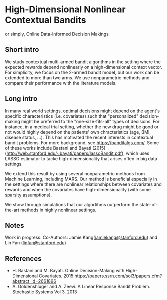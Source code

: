 # High-Dimensional Nonlinear Contextual Bandits
or simply, Online Data-Informed Decision Makings

## Short intro
We study contextual multi-armed bandit algorithms in the setting where the expected rewards depend nonlinearly on a high-dimensional context vector. For simplicity, we focus on the 2-armed bandit model, but our work can be extended to more than two arms. We use nonparametric methods and compare their performance with the literature models.

## Long intro 
In many real world settings, optimal decisions might depend on the agent's specific characteristics (i.e. covariates) such that "personalized" decision-making might be preferred to the "one-size-fits-all" types of decisions. For instance, in a medical trial setting, whether the new drug might be good or not would highly depend on the patients' own chracteristics (age, BMI, disease status, ...). This has motivated the recent interests in contextual bandit problems. For more background, see https://banditalgs.com/. Some of these works include Bastani and Bayati (2015) (http://web.stanford.edu/~bayati/papers/lassoBandit.pdf), which uses LASSO estimator to tacke high-dimensionality that arises often in big data settings. 

We extend this result by using several nonparametric methods from Machine Learning, including MARS. Our method is beneficial especially in the settings where there are nonlinear relationships between covariates and rewards and when the covariates have high-dimensionality (with some sparsity assumptions). 

We show through simulations that our algortihms outperform the state-of-the-art methods in highly nonlinear settings. 

## Notes
Work in progress.
Co-Authors: Jamie Kang(jamiekang@stanford.edu) and Lin Fan (linfan@stanford.edu)

## References
* H. Bastani and M. Bayati. Online Decision-Making with High-Dimensional Covariates. 2015 https://papers.ssrn.com/sol3/papers.cfm?abstract_id=2661896
* A. Goldenshluger and A. Zeevi. A Linear Response Bandit Problem. Stochastic Systems Vol 3. 2013
